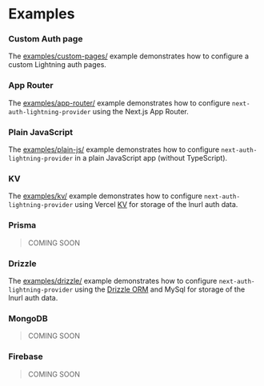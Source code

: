 # Examples

### Custom Auth page

The [examples/custom-pages/](https://github.com/jowo-io/next-auth-lightning-provider/tree/main/examples/custom-pages) example demonstrates how to configure a custom Lightning auth pages.

### App Router

The [examples/app-router/](https://github.com/jowo-io/next-auth-lightning-provider/tree/main/examples/app-router) example demonstrates how to configure `next-auth-lightning-provider` using the Next.js App Router.

### Plain JavaScript

The [examples/plain-js/](https://github.com/jowo-io/next-auth-lightning-provider/tree/main/examples/plain-js) example demonstrates how to configure `next-auth-lightning-provider` in a plain JavaScript app (without TypeScript).

### KV

The [examples/kv/](https://github.com/jowo-io/next-auth-lightning-provider/tree/main/examples/kv) example demonstrates how to configure `next-auth-lightning-provider` using Vercel [KV](https://vercel.com/docs/storage/vercel-kv) for storage of the lnurl auth data.

### Prisma

> COMING SOON

### Drizzle

The [examples/drizzle/](https://github.com/jowo-io/next-auth-lightning-provider/tree/main/examples/drizzle) example demonstrates how to configure `next-auth-lightning-provider` using the [Drizzle ORM](https://github.com/drizzle-team/drizzle-orm) and MySql for storage of the lnurl auth data.

### MongoDB

> COMING SOON

### Firebase

> COMING SOON
